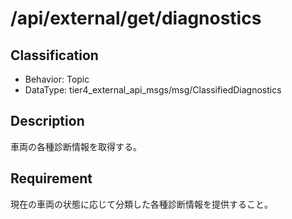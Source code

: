 # /api/external/get/diagnostics

## Classification

- Behavior: Topic
- DataType: tier4_external_api_msgs/msg/ClassifiedDiagnostics

## Description

車両の各種診断情報を取得する。

## Requirement

現在の車両の状態に応じて分類した各種診断情報を提供すること。
